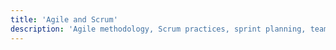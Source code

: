```yaml
---
title: 'Agile and Scrum'
description: 'Agile methodology, Scrum practices, sprint planning, team collaboration, and iterative development processes.'
---
```

